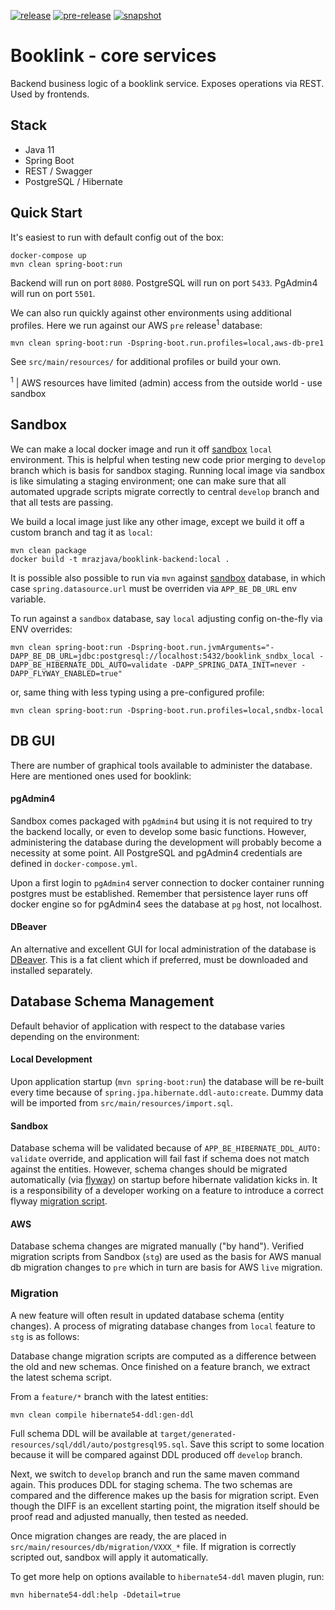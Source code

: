 [![release](https://github.com/mrazjava/booklink-backend/workflows/release/badge.svg?branch=master)](https://github.com/mrazjava/booklink-backend/actions?query=workflow%3Arelease) 
[![pre-release](https://github.com/mrazjava/booklink-backend/workflows/pre-release/badge.svg?branch=master)](https://github.com/mrazjava/booklink-backend/actions?query=workflow%3Apre-release) 
[![snapshot](https://github.com/mrazjava/booklink-backend/workflows/snapshot/badge.svg?branch=develop)](https://github.com/mrazjava/booklink-backend/actions?query=workflow%3Asnapshot)
# Booklink - core services
Backend business logic of a booklink service. Exposes operations via REST. Used by frontends.

## Stack
- Java 11
- Spring Boot
- REST / Swagger
- PostgreSQL / Hibernate

## Quick Start
It's easiest to run with default config out of the box:
```
docker-compose up
mvn clean spring-boot:run
```
Backend will run on port `8080`. PostgreSQL will run on port `5433`. PgAdmin4 will run on port `5501`.

We can also run quickly against other environments using additional profiles. Here we run against our AWS `pre` release<sup>1</sup> 
database:
```
mvn clean spring-boot:run -Dspring-boot.run.profiles=local,aws-db-pre1
```
See `src/main/resources/` for additional profiles or build your own.

<sup>1</sup> | AWS resources have limited (admin) access from the outside world - use sandbox

## Sandbox
We can make a local docker image and run it off [sandbox](https://github.com/mrazjava/booklink#sandbox) `local` environment. This is helpful when testing new code prior merging to `develop` branch which is basis for sandbox staging. Running local image via sandbox is like simulating a staging environment; one can make sure that all automated upgrade scripts migrate correctly to central `develop` branch and that all tests are passing.

We build a local image just like any other image, except we build it off a custom branch and tag it as `local`:
```
mvn clean package
docker build -t mrazjava/booklink-backend:local .
```

It is possible also possible to run via `mvn` against [sandbox](https://github.com/mrazjava/booklink#sandbox) database, in which case `spring.datasource.url` must be overriden via `APP_BE_DB_URL` env variable. 

To run against a `sandbox` database, say `local` adjusting config on-the-fly via ENV overrides:
```
mvn clean spring-boot:run -Dspring-boot.run.jvmArguments="-DAPP_BE_DB_URL=jdbc:postgresql://localhost:5432/booklink_sndbx_local -DAPP_BE_HIBERNATE_DDL_AUTO=validate -DAPP_SPRING_DATA_INIT=never -DAPP_FLYWAY_ENABLED=true"
```
or, same thing with less typing using a pre-configured profile:
```
mvn clean spring-boot:run -Dspring-boot.run.profiles=local,sndbx-local
```

## DB GUI
There are number of graphical tools available to administer the database. Here are mentioned ones used for booklink:

#### pgAdmin4
Sandbox comes packaged with `pgAdmin4` but using it is not required to try the backend locally, or even to develop some basic functions. However, administering the database during the development will probably become a necessity at some point. All PostgreSQL and pgAdmin4 credentials are defined in `docker-compose.yml`.

Upon a first login to `pgAdmin4` server connection to docker container running postgres must be established. Remember that persistence layer runs off docker engine so for pgAdmin4 sees the database at `pg` host, not localhost.

#### DBeaver
An alternative and excellent GUI for local administration of the database is [DBeaver](https://dbeaver.io/). This is a fat client which if preferred, must be downloaded and installed separately.

## Database Schema Management
Default behavior of application with respect to the database varies depending on the environment:

#### Local Development
Upon application startup (`mvn spring-boot:run`) the database will be re-built every time because of `spring.jpa.hibernate.ddl-auto:create`. Dummy data will be imported from `src/main/resources/import.sql`.

#### Sandbox
Database schema will be validated because of `APP_BE_HIBERNATE_DDL_AUTO: validate` override, and application will fail fast if schema does not match against the entities. However, schema changes should be migrated automatically (via [flyway](https://flywaydb.org/)) on startup before hibernate validation kicks in. It is a responsibility of a developer working on a feature to introduce a correct flyway [migration script](https://flywaydb.org/getstarted/how).

#### AWS
Database schema changes are migrated manually ("by hand"). Verified migration scripts from Sandbox (`stg`) are used as the basis for AWS manual db migration changes to `pre` which in turn are basis for AWS `live` migration.

### Migration
A new feature will often result in updated database schema (entity changes). A process of migrating database changes from `local` feature to `stg` is as follows:

Database change migration scripts are computed as a difference between the old and new schemas. Once finished on a feature branch, we extract the latest schema script. 
 
From a `feature/*` branch with the latest entities:
```
mvn clean compile hibernate54-ddl:gen-ddl
```
Full schema DDL will be available at `target/generated-resources/sql/ddl/auto/postgresql95.sql`. Save this script to some location because it will be compared against DDL produced off `develop` branch.

Next, we switch to `develop` branch and run the same maven command again. This produces DDL for staging schema. The 
two schemas are compared and the difference makes up the basis for migration script. Even though the DIFF is an 
excellent starting point, the migration itself should be proof read and adjusted manually, then tested as needed.

Once migration changes are ready, the are placed in `src/main/resources/db/migration/VXXX_*` file. If migration is 
correctly scripted out, sandbox will apply it automatically.

To get more help on options available to `hibernate54-ddl` maven plugin, run:
```
mvn hibernate54-ddl:help -Ddetail=true
```
